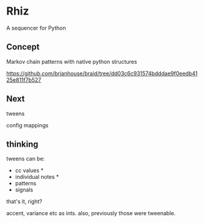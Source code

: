 # Rhiz

A sequencer for Python

## Concept

Markov chain patterns with native python structures

https://github.com/brianhouse/braid/tree/dd03c6c931574bdddae9f0eedb4125e811f7b527



## Next

tweens

config mappings



## thinking

tweens can be:
- cc values *
- individual notes *
- patterns
- signals

that's it, right?


accent, variance etc as ints. also, previously those were tweenable.

